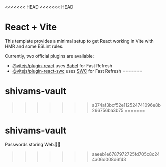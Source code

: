 <<<<<<< HEAD
<<<<<<< HEAD
# React + Vite

This template provides a minimal setup to get React working in Vite with HMR and some ESLint rules.

Currently, two official plugins are available:

- [@vitejs/plugin-react](https://github.com/vitejs/vite-plugin-react/blob/main/packages/plugin-react/README.md) uses [Babel](https://babeljs.io/) for Fast Refresh
- [@vitejs/plugin-react-swc](https://github.com/vitejs/vite-plugin-react-swc) uses [SWC](https://swc.rs/) for Fast Refresh
=======
# shivams-vault
>>>>>>> a374af3bcf52e112524741096e8b266756ba3b75
=======
# shivams-vault
Passwords storing Web.🔑📝
>>>>>>> aaeeb1e6787972725fd705c8c244a06d008d6f43
